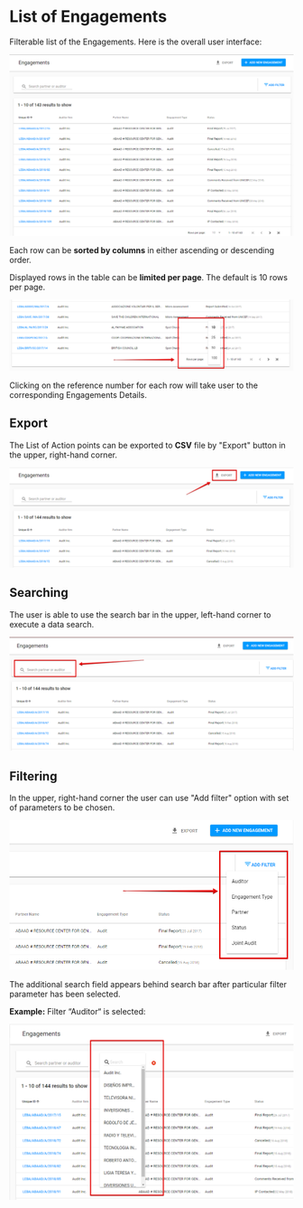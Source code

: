 # List of Engagements

Filterable list of the Engagements. Here is the overall user interface: 

![List of Engagements: overall user interface](../../.gitbook/assets/image.png)

Each row can be **sorted by columns** in either ascending or descending order.

Displayed rows in the table can be **limited per page**. The default is 10 rows per page.

![Rows per page](../../.gitbook/assets/30.png)

Clicking on the reference number for each row will take user to the corresponding Engagements Details.

## Export

The List of Action points can be exported to **CSV** file by "Export" button in the upper, right-hand corner.

![Export button](../../.gitbook/assets/32.png)

## Searching

 The user is able to use the search bar in the upper, left-hand corner to execute a data search.

![Search bar in the upper, left-hand corner](../../.gitbook/assets/33.png)

## Filtering

 In the upper, right-hand corner the user can use "Add filter" option with set of parameters to be chosen.

![](../../.gitbook/assets/34%20%281%29.png)

 The additional search field appears behind search bar after particular filter parameter has been selected.

 **Example:** Filter “Auditor“ is selected:

![Additional search field for Filter ](../../.gitbook/assets/35.png)





